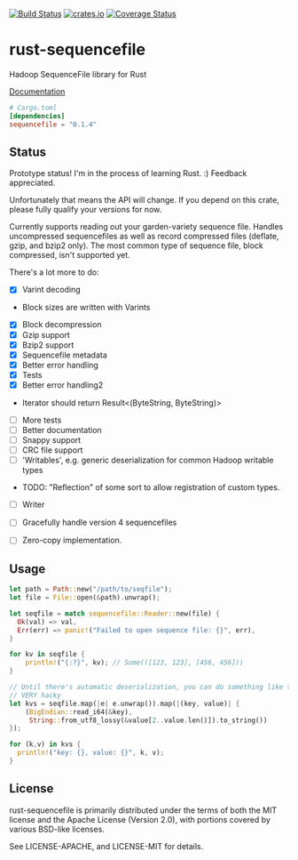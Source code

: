 [![Build Status](https://travis-ci.org/Xorlev/rust-sequencefile.svg?branch=master)](https://travis-ci.org/Xorlev/rust-sequencefile)
[![crates.io](http://meritbadge.herokuapp.com/sequencefile)](https://crates.io/crates/sequencefile)
[![Coverage Status](https://coveralls.io/repos/github/Xorlev/rust-sequencefile/badge.svg?branch=master)](https://coveralls.io/github/Xorlev/rust-sequencefile?branch=master)

# rust-sequencefile
Hadoop SequenceFile library for Rust

[Documentation](https://xorlev.github.io/rust-sequencefile/)

```toml
# Cargo.toml
[dependencies]
sequencefile = "0.1.4"
```

## Status
Prototype status! I'm in the process of learning Rust. :) Feedback appreciated.

Unfortunately that means the API will change. If you depend on this crate, please fully qualify your versions
for now.

Currently supports reading out your garden-variety sequence file. Handles uncompressed sequencefiles
as well as record compressed files (deflate, gzip, and bzip2 only). The most common type of sequence file, block compressed,
isn't supported yet.

There's a lot more to do:
- [X] Varint decoding
 - Block sizes are written with Varints
- [X] Block decompression
- [X] Gzip support
- [X] Bzip2 support
- [X] Sequencefile metadata
- [X] Better error handling
- [X] Tests
- [X] Better error handling2
 - Iterator should return Result<(ByteString, ByteString)>
- [ ] More tests
- [ ] Better documentation
- [ ] Snappy support
- [ ] CRC file support
- [ ] 'Writables', e.g. generic deserialization for common Hadoop writable types
 - TODO: "Reflection" of some sort to allow registration of custom types.
- [ ] Writer
- [ ] Gracefully handle version 4 sequencefiles
- [ ] Zero-copy implementation.


## Usage
```rust
let path = Path::new("/path/to/seqfile");
let file = File::open(&path).unwrap();

let seqfile = match sequencefile::Reader::new(file) {
  Ok(val) => val,
  Err(err) => panic!("Failed to open sequence file: {}", err),
}

for kv in seqfile {
    println!("{:?}", kv); // Some(([123, 123], [456, 456]))
}

// Until there's automatic deserialization, you can do something like this:
// VERY hacky
let kvs = seqfile.map(|e| e.unwrap()).map(|(key, value)| {
    (BigEndian::read_i64(&key),
     String::from_utf8_lossy(&value[2..value.len()]).to_string())
});

for (k,v) in kvs {
  println!("key: {}, value: {}", k, v);
}
```

## License
rust-sequencefile is primarily distributed under the terms of both the MIT license and the Apache License (Version 2.0),
with portions covered by various BSD-like licenses.

See LICENSE-APACHE, and LICENSE-MIT for details.
